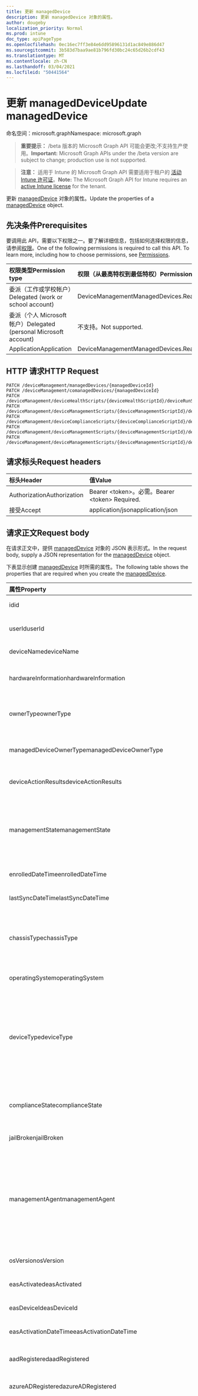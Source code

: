 ```yaml
---
title: 更新 managedDevice
description: 更新 managedDevice 对象的属性。
author: dougeby
localization_priority: Normal
ms.prod: intune
doc_type: apiPageType
ms.openlocfilehash: 0ec16ec7ff3e84e6dd95896131d1ac849e886d47
ms.sourcegitcommit: 3b583d7baa9ae81b796fd30bc24c65d26b2cdf43
ms.translationtype: MT
ms.contentlocale: zh-CN
ms.lasthandoff: 03/04/2021
ms.locfileid: "50441564"
---
```

# <a name="update-manageddevice"></a><span data-ttu-id="403e1-103">更新 managedDevice</span><span class="sxs-lookup"><span data-stu-id="403e1-103">Update managedDevice</span></span>

<span data-ttu-id="403e1-104">命名空间：microsoft.graph</span><span class="sxs-lookup"><span data-stu-id="403e1-104">Namespace: microsoft.graph</span></span>

> <span data-ttu-id="403e1-105">**重要提示：** /beta 版本的 Microsoft Graph API 可能会更改;不支持生产使用。</span><span class="sxs-lookup"><span data-stu-id="403e1-105">**Important:** Microsoft Graph APIs under the /beta version are subject to change; production use is not supported.</span></span>

> <span data-ttu-id="403e1-106">**注意：** 适用于 Intune 的 Microsoft Graph API 需要适用于租户的 [活动 Intune 许可证](https://go.microsoft.com/fwlink/?linkid=839381)。</span><span class="sxs-lookup"><span data-stu-id="403e1-106">**Note:** The Microsoft Graph API for Intune requires an [active Intune license](https://go.microsoft.com/fwlink/?linkid=839381) for the tenant.</span></span>

<span data-ttu-id="403e1-107">更新 [managedDevice](../resources/intune-shared-manageddevice.md) 对象的属性。</span><span class="sxs-lookup"><span data-stu-id="403e1-107">Update the properties of a [managedDevice](../resources/intune-shared-manageddevice.md) object.</span></span>

## <a name="prerequisites"></a><span data-ttu-id="403e1-108">先决条件</span><span class="sxs-lookup"><span data-stu-id="403e1-108">Prerequisites</span></span>
<span data-ttu-id="403e1-p101">要调用此 API，需要以下权限之一。要了解详细信息，包括如何选择权限的信息，请参阅[权限](/graph/permissions-reference)。</span><span class="sxs-lookup"><span data-stu-id="403e1-p101">One of the following permissions is required to call this API. To learn more, including how to choose permissions, see [Permissions](/graph/permissions-reference).</span></span>

|<span data-ttu-id="403e1-111">权限类型</span><span class="sxs-lookup"><span data-stu-id="403e1-111">Permission type</span></span>|<span data-ttu-id="403e1-112">权限（从最高特权到最低特权）</span><span class="sxs-lookup"><span data-stu-id="403e1-112">Permissions (from most to least privileged)</span></span>|
|:---|:---|
|<span data-ttu-id="403e1-113">委派（工作或学校帐户）</span><span class="sxs-lookup"><span data-stu-id="403e1-113">Delegated (work or school account)</span></span>|<span data-ttu-id="403e1-114">DeviceManagementManagedDevices.ReadWrite.All</span><span class="sxs-lookup"><span data-stu-id="403e1-114">DeviceManagementManagedDevices.ReadWrite.All</span></span>|
|<span data-ttu-id="403e1-115">委派（个人 Microsoft 帐户）</span><span class="sxs-lookup"><span data-stu-id="403e1-115">Delegated (personal Microsoft account)</span></span>|<span data-ttu-id="403e1-116">不支持。</span><span class="sxs-lookup"><span data-stu-id="403e1-116">Not supported.</span></span>|
|<span data-ttu-id="403e1-117">Application</span><span class="sxs-lookup"><span data-stu-id="403e1-117">Application</span></span>|<span data-ttu-id="403e1-118">DeviceManagementManagedDevices.ReadWrite.All</span><span class="sxs-lookup"><span data-stu-id="403e1-118">DeviceManagementManagedDevices.ReadWrite.All</span></span>|

## <a name="http-request"></a><span data-ttu-id="403e1-119">HTTP 请求</span><span class="sxs-lookup"><span data-stu-id="403e1-119">HTTP Request</span></span>
<!-- {
  "blockType": "ignored"
}
-->
``` http
PATCH /deviceManagement/managedDevices/{managedDeviceId}
PATCH /deviceManagement/comanagedDevices/{managedDeviceId}
PATCH /deviceManagement/deviceHealthScripts/{deviceHealthScriptId}/deviceRunStates/{deviceHealthScriptDeviceStateId}/managedDevice
PATCH /deviceManagement/deviceManagementScripts/{deviceManagementScriptId}/deviceRunStates/{deviceManagementScriptDeviceStateId}/managedDevice
PATCH /deviceManagement/deviceComplianceScripts/{deviceComplianceScriptId}/deviceRunStates/{deviceComplianceScriptDeviceStateId}/managedDevice
PATCH /deviceManagement/deviceManagementScripts/{deviceManagementScriptId}/deviceRunStates/{deviceManagementScriptDeviceStateId}/managedDevice/users/{userId}/managedDevices/{managedDeviceId}
PATCH /deviceManagement/deviceManagementScripts/{deviceManagementScriptId}/deviceRunStates/{deviceManagementScriptDeviceStateId}/managedDevice/detectedApps/{detectedAppId}/managedDevices/{managedDeviceId}
```

## <a name="request-headers"></a><span data-ttu-id="403e1-120">请求标头</span><span class="sxs-lookup"><span data-stu-id="403e1-120">Request headers</span></span>
|<span data-ttu-id="403e1-121">标头</span><span class="sxs-lookup"><span data-stu-id="403e1-121">Header</span></span>|<span data-ttu-id="403e1-122">值</span><span class="sxs-lookup"><span data-stu-id="403e1-122">Value</span></span>|
|:---|:---|
|<span data-ttu-id="403e1-123">Authorization</span><span class="sxs-lookup"><span data-stu-id="403e1-123">Authorization</span></span>|<span data-ttu-id="403e1-124">Bearer &lt;token&gt;。必需。</span><span class="sxs-lookup"><span data-stu-id="403e1-124">Bearer &lt;token&gt; Required.</span></span>|
|<span data-ttu-id="403e1-125">接受</span><span class="sxs-lookup"><span data-stu-id="403e1-125">Accept</span></span>|<span data-ttu-id="403e1-126">application/json</span><span class="sxs-lookup"><span data-stu-id="403e1-126">application/json</span></span>|

## <a name="request-body"></a><span data-ttu-id="403e1-127">请求正文</span><span class="sxs-lookup"><span data-stu-id="403e1-127">Request body</span></span>
<span data-ttu-id="403e1-128">在请求正文中，提供 [managedDevice](../resources/intune-shared-manageddevice.md) 对象的 JSON 表示形式。</span><span class="sxs-lookup"><span data-stu-id="403e1-128">In the request body, supply a JSON representation for the [managedDevice](../resources/intune-shared-manageddevice.md) object.</span></span>

<span data-ttu-id="403e1-129">下表显示创建 [managedDevice](../resources/intune-shared-manageddevice.md) 时所需的属性。</span><span class="sxs-lookup"><span data-stu-id="403e1-129">The following table shows the properties that are required when you create the [managedDevice](../resources/intune-shared-manageddevice.md).</span></span>

|<span data-ttu-id="403e1-130">属性</span><span class="sxs-lookup"><span data-stu-id="403e1-130">Property</span></span>|<span data-ttu-id="403e1-131">类型</span><span class="sxs-lookup"><span data-stu-id="403e1-131">Type</span></span>|<span data-ttu-id="403e1-132">说明</span><span class="sxs-lookup"><span data-stu-id="403e1-132">Description</span></span>|
|:---|:---|:---|
|<span data-ttu-id="403e1-133">id</span><span class="sxs-lookup"><span data-stu-id="403e1-133">id</span></span>|<span data-ttu-id="403e1-134">String</span><span class="sxs-lookup"><span data-stu-id="403e1-134">String</span></span>|<span data-ttu-id="403e1-135">设备的唯一标识符。</span><span class="sxs-lookup"><span data-stu-id="403e1-135">Unique Identifier for the device.</span></span> <span data-ttu-id="403e1-136">此属性是只读的。</span><span class="sxs-lookup"><span data-stu-id="403e1-136">This property is read-only.</span></span>|
|<span data-ttu-id="403e1-137">userId</span><span class="sxs-lookup"><span data-stu-id="403e1-137">userId</span></span>|<span data-ttu-id="403e1-138">String</span><span class="sxs-lookup"><span data-stu-id="403e1-138">String</span></span>|<span data-ttu-id="403e1-139">与设备关联的用户的唯一标识符。</span><span class="sxs-lookup"><span data-stu-id="403e1-139">Unique Identifier for the user associated with the device.</span></span> <span data-ttu-id="403e1-140">此属性是只读的。</span><span class="sxs-lookup"><span data-stu-id="403e1-140">This property is read-only.</span></span>|
|<span data-ttu-id="403e1-141">deviceName</span><span class="sxs-lookup"><span data-stu-id="403e1-141">deviceName</span></span>|<span data-ttu-id="403e1-142">String</span><span class="sxs-lookup"><span data-stu-id="403e1-142">String</span></span>|<span data-ttu-id="403e1-143">设备的名称。</span><span class="sxs-lookup"><span data-stu-id="403e1-143">Name of the device.</span></span> <span data-ttu-id="403e1-144">此属性是只读的。</span><span class="sxs-lookup"><span data-stu-id="403e1-144">This property is read-only.</span></span>|
|<span data-ttu-id="403e1-145">hardwareInformation</span><span class="sxs-lookup"><span data-stu-id="403e1-145">hardwareInformation</span></span>|[<span data-ttu-id="403e1-146">hardwareInformation</span><span class="sxs-lookup"><span data-stu-id="403e1-146">hardwareInformation</span></span>](../resources/intune-devices-hardwareinformation.md)|<span data-ttu-id="403e1-147">设备的硬向详细信息。</span><span class="sxs-lookup"><span data-stu-id="403e1-147">The hardward details for the device.</span></span>  <span data-ttu-id="403e1-148">包括存储空间、制造商、序列号等信息。此属性为只读。</span><span class="sxs-lookup"><span data-stu-id="403e1-148">Includes information such as storage space, manufacturer, serial number, etc. This property is read-only.</span></span>|
|<span data-ttu-id="403e1-149">ownerType</span><span class="sxs-lookup"><span data-stu-id="403e1-149">ownerType</span></span>|[<span data-ttu-id="403e1-150">ownerType</span><span class="sxs-lookup"><span data-stu-id="403e1-150">ownerType</span></span>](../resources/intune-shared-ownertype.md)|<span data-ttu-id="403e1-151">设备的所有权。</span><span class="sxs-lookup"><span data-stu-id="403e1-151">Ownership of the device.</span></span> <span data-ttu-id="403e1-152">可以是"公司"或"个人"。</span><span class="sxs-lookup"><span data-stu-id="403e1-152">Can be 'company' or 'personal'.</span></span> <span data-ttu-id="403e1-153">可取值为：`unknown`、`company`、`personal`。</span><span class="sxs-lookup"><span data-stu-id="403e1-153">Possible values are: `unknown`, `company`, `personal`.</span></span>|
|<span data-ttu-id="403e1-154">managedDeviceOwnerType</span><span class="sxs-lookup"><span data-stu-id="403e1-154">managedDeviceOwnerType</span></span>|[<span data-ttu-id="403e1-155">managedDeviceOwnerType</span><span class="sxs-lookup"><span data-stu-id="403e1-155">managedDeviceOwnerType</span></span>](../resources/intune-shared-manageddeviceownertype.md)|<span data-ttu-id="403e1-156">设备的所有权。</span><span class="sxs-lookup"><span data-stu-id="403e1-156">Ownership of the device.</span></span> <span data-ttu-id="403e1-157">可以是"公司"或"个人"。</span><span class="sxs-lookup"><span data-stu-id="403e1-157">Can be 'company' or 'personal'.</span></span> <span data-ttu-id="403e1-158">可取值为：`unknown`、`company`、`personal`。</span><span class="sxs-lookup"><span data-stu-id="403e1-158">Possible values are: `unknown`, `company`, `personal`.</span></span>|
|<span data-ttu-id="403e1-159">deviceActionResults</span><span class="sxs-lookup"><span data-stu-id="403e1-159">deviceActionResults</span></span>|<span data-ttu-id="403e1-160">[deviceActionResult](../resources/intune-devices-deviceactionresult.md) 集合</span><span class="sxs-lookup"><span data-stu-id="403e1-160">[deviceActionResult](../resources/intune-devices-deviceactionresult.md) collection</span></span>|<span data-ttu-id="403e1-161">ComplexType deviceActionResult 对象的列表。</span><span class="sxs-lookup"><span data-stu-id="403e1-161">List of ComplexType deviceActionResult objects.</span></span> <span data-ttu-id="403e1-162">此属性是只读的。</span><span class="sxs-lookup"><span data-stu-id="403e1-162">This property is read-only.</span></span>|
|<span data-ttu-id="403e1-163">managementState</span><span class="sxs-lookup"><span data-stu-id="403e1-163">managementState</span></span>|[<span data-ttu-id="403e1-164">managementState</span><span class="sxs-lookup"><span data-stu-id="403e1-164">managementState</span></span>](../resources/intune-devices-managementstate.md)|<span data-ttu-id="403e1-165">设备的管理状态。</span><span class="sxs-lookup"><span data-stu-id="403e1-165">Management state of the device.</span></span> <span data-ttu-id="403e1-166">此属性是只读的。</span><span class="sxs-lookup"><span data-stu-id="403e1-166">This property is read-only.</span></span> <span data-ttu-id="403e1-167">可取值为：`managed`、`retirePending`、`retireFailed`、`wipePending`、`wipeFailed`、`unhealthy`、`deletePending`、`retireIssued`、`wipeIssued`、`wipeCanceled`、`retireCanceled`、`discovered`。</span><span class="sxs-lookup"><span data-stu-id="403e1-167">Possible values are: `managed`, `retirePending`, `retireFailed`, `wipePending`, `wipeFailed`, `unhealthy`, `deletePending`, `retireIssued`, `wipeIssued`, `wipeCanceled`, `retireCanceled`, `discovered`.</span></span>|
|<span data-ttu-id="403e1-168">enrolledDateTime</span><span class="sxs-lookup"><span data-stu-id="403e1-168">enrolledDateTime</span></span>|<span data-ttu-id="403e1-169">DateTimeOffset</span><span class="sxs-lookup"><span data-stu-id="403e1-169">DateTimeOffset</span></span>|<span data-ttu-id="403e1-170">设备的注册时间。</span><span class="sxs-lookup"><span data-stu-id="403e1-170">Enrollment time of the device.</span></span> <span data-ttu-id="403e1-171">此属性是只读的。</span><span class="sxs-lookup"><span data-stu-id="403e1-171">This property is read-only.</span></span>|
|<span data-ttu-id="403e1-172">lastSyncDateTime</span><span class="sxs-lookup"><span data-stu-id="403e1-172">lastSyncDateTime</span></span>|<span data-ttu-id="403e1-173">DateTimeOffset</span><span class="sxs-lookup"><span data-stu-id="403e1-173">DateTimeOffset</span></span>|<span data-ttu-id="403e1-174">设备上次成功完成与 Intune 同步的日期和时间。</span><span class="sxs-lookup"><span data-stu-id="403e1-174">The date and time that the device last completed a successful sync with Intune.</span></span> <span data-ttu-id="403e1-175">此属性是只读的。</span><span class="sxs-lookup"><span data-stu-id="403e1-175">This property is read-only.</span></span>|
|<span data-ttu-id="403e1-176">chassisType</span><span class="sxs-lookup"><span data-stu-id="403e1-176">chassisType</span></span>|[<span data-ttu-id="403e1-177">chassisType</span><span class="sxs-lookup"><span data-stu-id="403e1-177">chassisType</span></span>](../resources/intune-devices-chassistype.md)|<span data-ttu-id="403e1-178">设备的机架类型。</span><span class="sxs-lookup"><span data-stu-id="403e1-178">Chassis type of the device.</span></span> <span data-ttu-id="403e1-179">此属性是只读的。</span><span class="sxs-lookup"><span data-stu-id="403e1-179">This property is read-only.</span></span> <span data-ttu-id="403e1-180">可取值为：`unknown`、`desktop`、`laptop`、`worksWorkstation`、`enterpriseServer`、`phone`、`tablet`、`mobileOther`、`mobileUnknown`。</span><span class="sxs-lookup"><span data-stu-id="403e1-180">Possible values are: `unknown`, `desktop`, `laptop`, `worksWorkstation`, `enterpriseServer`, `phone`, `tablet`, `mobileOther`, `mobileUnknown`.</span></span>|
|<span data-ttu-id="403e1-181">operatingSystem</span><span class="sxs-lookup"><span data-stu-id="403e1-181">operatingSystem</span></span>|<span data-ttu-id="403e1-182">String</span><span class="sxs-lookup"><span data-stu-id="403e1-182">String</span></span>|<span data-ttu-id="403e1-183">设备的操作系统。</span><span class="sxs-lookup"><span data-stu-id="403e1-183">Operating system of the device.</span></span> <span data-ttu-id="403e1-184">Windows、iOS 等此属性为只读。</span><span class="sxs-lookup"><span data-stu-id="403e1-184">Windows, iOS, etc. This property is read-only.</span></span>|
|<span data-ttu-id="403e1-185">deviceType</span><span class="sxs-lookup"><span data-stu-id="403e1-185">deviceType</span></span>|[<span data-ttu-id="403e1-186">deviceType</span><span class="sxs-lookup"><span data-stu-id="403e1-186">deviceType</span></span>](../resources/intune-shared-devicetype.md)|<span data-ttu-id="403e1-187">设备平台。</span><span class="sxs-lookup"><span data-stu-id="403e1-187">Platform of the device.</span></span> <span data-ttu-id="403e1-188">此属性是只读的。</span><span class="sxs-lookup"><span data-stu-id="403e1-188">This property is read-only.</span></span> <span data-ttu-id="403e1-189">可能的值是： `desktop` ， ， ， ， ， ， ， `windowsRT` ， `winMO6` `nokia` `windowsPhone` `mac` `winCE` `winEmbedded` `iPhone` `iPad` `iPod` ， `android` `iSocConsumer` `unix` `macMDM` `holoLens` `surfaceHub` `androidForWork` `androidEnterprise` `windows10x` `androidnGMS` `linux` `blackberry` `palm` `unknown` `cloudPC` 。</span><span class="sxs-lookup"><span data-stu-id="403e1-189">Possible values are: `desktop`, `windowsRT`, `winMO6`, `nokia`, `windowsPhone`, `mac`, `winCE`, `winEmbedded`, `iPhone`, `iPad`, `iPod`, `android`, `iSocConsumer`, `unix`, `macMDM`, `holoLens`, `surfaceHub`, `androidForWork`, `androidEnterprise`, `windows10x`, `androidnGMS`, `linux`, `blackberry`, `palm`, `unknown`, `cloudPC`.</span></span>|
|<span data-ttu-id="403e1-190">complianceState</span><span class="sxs-lookup"><span data-stu-id="403e1-190">complianceState</span></span>|[<span data-ttu-id="403e1-191">complianceState</span><span class="sxs-lookup"><span data-stu-id="403e1-191">complianceState</span></span>](../resources/intune-devices-compliancestate.md)|<span data-ttu-id="403e1-192">设备的符合性状态。</span><span class="sxs-lookup"><span data-stu-id="403e1-192">Compliance state of the device.</span></span> <span data-ttu-id="403e1-193">此属性是只读的。</span><span class="sxs-lookup"><span data-stu-id="403e1-193">This property is read-only.</span></span> <span data-ttu-id="403e1-194">可取值为：`unknown`、`compliant`、`noncompliant`、`conflict`、`error`、`inGracePeriod`、`configManager`。</span><span class="sxs-lookup"><span data-stu-id="403e1-194">Possible values are: `unknown`, `compliant`, `noncompliant`, `conflict`, `error`, `inGracePeriod`, `configManager`.</span></span>|
|<span data-ttu-id="403e1-195">jailBroken</span><span class="sxs-lookup"><span data-stu-id="403e1-195">jailBroken</span></span>|<span data-ttu-id="403e1-196">String</span><span class="sxs-lookup"><span data-stu-id="403e1-196">String</span></span>|<span data-ttu-id="403e1-197">设备是否已越狱或取得 root 权限。</span><span class="sxs-lookup"><span data-stu-id="403e1-197">whether the device is jail broken or rooted.</span></span> <span data-ttu-id="403e1-198">此属性是只读的。</span><span class="sxs-lookup"><span data-stu-id="403e1-198">This property is read-only.</span></span>|
|<span data-ttu-id="403e1-199">managementAgent</span><span class="sxs-lookup"><span data-stu-id="403e1-199">managementAgent</span></span>|[<span data-ttu-id="403e1-200">managementAgentType</span><span class="sxs-lookup"><span data-stu-id="403e1-200">managementAgentType</span></span>](../resources/intune-shared-managementagenttype.md)|<span data-ttu-id="403e1-201">设备的管理通道。</span><span class="sxs-lookup"><span data-stu-id="403e1-201">Management channel of the device.</span></span> <span data-ttu-id="403e1-202">Intune、EAS 等此属性为只读。</span><span class="sxs-lookup"><span data-stu-id="403e1-202">Intune, EAS, etc. This property is read-only.</span></span> <span data-ttu-id="403e1-203">可取值为：`eas`、`mdm`、`easMdm`、`intuneClient`、`easIntuneClient`、`configurationManagerClient`、`configurationManagerClientMdm`、`configurationManagerClientMdmEas`、`unknown`、`jamf`、`googleCloudDevicePolicyController`、`microsoft365ManagedMdm`。</span><span class="sxs-lookup"><span data-stu-id="403e1-203">Possible values are: `eas`, `mdm`, `easMdm`, `intuneClient`, `easIntuneClient`, `configurationManagerClient`, `configurationManagerClientMdm`, `configurationManagerClientMdmEas`, `unknown`, `jamf`, `googleCloudDevicePolicyController`, `microsoft365ManagedMdm`.</span></span>|
|<span data-ttu-id="403e1-204">osVersion</span><span class="sxs-lookup"><span data-stu-id="403e1-204">osVersion</span></span>|<span data-ttu-id="403e1-205">String</span><span class="sxs-lookup"><span data-stu-id="403e1-205">String</span></span>|<span data-ttu-id="403e1-206">设备的操作系统版本。</span><span class="sxs-lookup"><span data-stu-id="403e1-206">Operating system version of the device.</span></span> <span data-ttu-id="403e1-207">此属性是只读的。</span><span class="sxs-lookup"><span data-stu-id="403e1-207">This property is read-only.</span></span>|
|<span data-ttu-id="403e1-208">easActivated</span><span class="sxs-lookup"><span data-stu-id="403e1-208">easActivated</span></span>|<span data-ttu-id="403e1-209">Boolean</span><span class="sxs-lookup"><span data-stu-id="403e1-209">Boolean</span></span>|<span data-ttu-id="403e1-210">设备是否已激活 Exchange ActiveSync。</span><span class="sxs-lookup"><span data-stu-id="403e1-210">Whether the device is Exchange ActiveSync activated.</span></span> <span data-ttu-id="403e1-211">此属性是只读的。</span><span class="sxs-lookup"><span data-stu-id="403e1-211">This property is read-only.</span></span>|
|<span data-ttu-id="403e1-212">easDeviceId</span><span class="sxs-lookup"><span data-stu-id="403e1-212">easDeviceId</span></span>|<span data-ttu-id="403e1-213">String</span><span class="sxs-lookup"><span data-stu-id="403e1-213">String</span></span>|<span data-ttu-id="403e1-214">设备的 Exchange ActiveSync ID。</span><span class="sxs-lookup"><span data-stu-id="403e1-214">Exchange ActiveSync Id of the device.</span></span> <span data-ttu-id="403e1-215">此属性是只读的。</span><span class="sxs-lookup"><span data-stu-id="403e1-215">This property is read-only.</span></span>|
|<span data-ttu-id="403e1-216">easActivationDateTime</span><span class="sxs-lookup"><span data-stu-id="403e1-216">easActivationDateTime</span></span>|<span data-ttu-id="403e1-217">DateTimeOffset</span><span class="sxs-lookup"><span data-stu-id="403e1-217">DateTimeOffset</span></span>|<span data-ttu-id="403e1-218">设备的 Exchange ActivationSync 激活时间。</span><span class="sxs-lookup"><span data-stu-id="403e1-218">Exchange ActivationSync activation time of the device.</span></span> <span data-ttu-id="403e1-219">此属性是只读的。</span><span class="sxs-lookup"><span data-stu-id="403e1-219">This property is read-only.</span></span>|
|<span data-ttu-id="403e1-220">aadRegistered</span><span class="sxs-lookup"><span data-stu-id="403e1-220">aadRegistered</span></span>|<span data-ttu-id="403e1-221">Boolean</span><span class="sxs-lookup"><span data-stu-id="403e1-221">Boolean</span></span>|<span data-ttu-id="403e1-222">设备是否已注册 Azure Active Directory。</span><span class="sxs-lookup"><span data-stu-id="403e1-222">Whether the device is Azure Active Directory registered.</span></span> <span data-ttu-id="403e1-223">此属性是只读的。</span><span class="sxs-lookup"><span data-stu-id="403e1-223">This property is read-only.</span></span>|
|<span data-ttu-id="403e1-224">azureADRegistered</span><span class="sxs-lookup"><span data-stu-id="403e1-224">azureADRegistered</span></span>|<span data-ttu-id="403e1-225">Boolean</span><span class="sxs-lookup"><span data-stu-id="403e1-225">Boolean</span></span>|<span data-ttu-id="403e1-226">设备是否已注册 Azure Active Directory。</span><span class="sxs-lookup"><span data-stu-id="403e1-226">Whether the device is Azure Active Directory registered.</span></span> <span data-ttu-id="403e1-227">此属性是只读的。</span><span class="sxs-lookup"><span data-stu-id="403e1-227">This property is read-only.</span></span>|
|<span data-ttu-id="403e1-228">deviceEnrollmentType</span><span class="sxs-lookup"><span data-stu-id="403e1-228">deviceEnrollmentType</span></span>|[<span data-ttu-id="403e1-229">deviceEnrollmentType</span><span class="sxs-lookup"><span data-stu-id="403e1-229">deviceEnrollmentType</span></span>](../resources/intune-shared-deviceenrollmenttype.md)|<span data-ttu-id="403e1-230">设备的注册类型。</span><span class="sxs-lookup"><span data-stu-id="403e1-230">Enrollment type of the device.</span></span> <span data-ttu-id="403e1-231">此属性是只读的。</span><span class="sxs-lookup"><span data-stu-id="403e1-231">This property is read-only.</span></span> <span data-ttu-id="403e1-232">可能的值是： `unknown` ， ， ， ， ， ， ， `userEnrollment` ， `deviceEnrollmentManager` `appleBulkWithUser` `appleBulkWithoutUser` `windowsAzureADJoin` `windowsBulkUserless` `windowsAutoEnrollment` `windowsBulkAzureDomainJoin` `windowsCoManagement` `windowsAzureADJoinUsingDeviceAuth` `appleUserEnrollment` `appleUserEnrollmentWithServiceAccount` `azureAdJoinUsingAzureVmExtension` `androidEnterpriseDedicatedDevice` `androidEnterpriseFullyManaged` `androidEnterpriseCorporateWorkProfile` 。</span><span class="sxs-lookup"><span data-stu-id="403e1-232">Possible values are: `unknown`, `userEnrollment`, `deviceEnrollmentManager`, `appleBulkWithUser`, `appleBulkWithoutUser`, `windowsAzureADJoin`, `windowsBulkUserless`, `windowsAutoEnrollment`, `windowsBulkAzureDomainJoin`, `windowsCoManagement`, `windowsAzureADJoinUsingDeviceAuth`, `appleUserEnrollment`, `appleUserEnrollmentWithServiceAccount`, `azureAdJoinUsingAzureVmExtension`, `androidEnterpriseDedicatedDevice`, `androidEnterpriseFullyManaged`, `androidEnterpriseCorporateWorkProfile`.</span></span>|
|<span data-ttu-id="403e1-233">lostModeState</span><span class="sxs-lookup"><span data-stu-id="403e1-233">lostModeState</span></span>|[<span data-ttu-id="403e1-234">lostModeState</span><span class="sxs-lookup"><span data-stu-id="403e1-234">lostModeState</span></span>](../resources/intune-devices-lostmodestate.md)|<span data-ttu-id="403e1-235">指示是启用还是禁用"丢失"模式。</span><span class="sxs-lookup"><span data-stu-id="403e1-235">Indicates if Lost mode is enabled or disabled.</span></span> <span data-ttu-id="403e1-236">此属性是只读的。</span><span class="sxs-lookup"><span data-stu-id="403e1-236">This property is read-only.</span></span> <span data-ttu-id="403e1-237">可取值为：`disabled`、`enabled`。</span><span class="sxs-lookup"><span data-stu-id="403e1-237">Possible values are: `disabled`, `enabled`.</span></span>|
|<span data-ttu-id="403e1-238">activationLockBypassCode</span><span class="sxs-lookup"><span data-stu-id="403e1-238">activationLockBypassCode</span></span>|<span data-ttu-id="403e1-239">String</span><span class="sxs-lookup"><span data-stu-id="403e1-239">String</span></span>|<span data-ttu-id="403e1-240">允许绕过设备上的激活锁的代码。</span><span class="sxs-lookup"><span data-stu-id="403e1-240">Code that allows the Activation Lock on a device to be bypassed.</span></span> <span data-ttu-id="403e1-241">此属性是只读的。</span><span class="sxs-lookup"><span data-stu-id="403e1-241">This property is read-only.</span></span>|
|<span data-ttu-id="403e1-242">emailAddress</span><span class="sxs-lookup"><span data-stu-id="403e1-242">emailAddress</span></span>|<span data-ttu-id="403e1-243">String</span><span class="sxs-lookup"><span data-stu-id="403e1-243">String</span></span>|<span data-ttu-id="403e1-244">电子邮件 () 设备关联的用户的邮箱。</span><span class="sxs-lookup"><span data-stu-id="403e1-244">Email(s) for the user associated with the device.</span></span> <span data-ttu-id="403e1-245">此属性是只读的。</span><span class="sxs-lookup"><span data-stu-id="403e1-245">This property is read-only.</span></span>|
|<span data-ttu-id="403e1-246">azureActiveDirectoryDeviceId</span><span class="sxs-lookup"><span data-stu-id="403e1-246">azureActiveDirectoryDeviceId</span></span>|<span data-ttu-id="403e1-247">String</span><span class="sxs-lookup"><span data-stu-id="403e1-247">String</span></span>|<span data-ttu-id="403e1-248">Azure Active Directory 设备的唯一标识符。</span><span class="sxs-lookup"><span data-stu-id="403e1-248">The unique identifier for the Azure Active Directory device.</span></span> <span data-ttu-id="403e1-249">只读。</span><span class="sxs-lookup"><span data-stu-id="403e1-249">Read only.</span></span> <span data-ttu-id="403e1-250">此属性是只读的。</span><span class="sxs-lookup"><span data-stu-id="403e1-250">This property is read-only.</span></span>|
|<span data-ttu-id="403e1-251">azureADDeviceId</span><span class="sxs-lookup"><span data-stu-id="403e1-251">azureADDeviceId</span></span>|<span data-ttu-id="403e1-252">String</span><span class="sxs-lookup"><span data-stu-id="403e1-252">String</span></span>|<span data-ttu-id="403e1-253">Azure Active Directory 设备的唯一标识符。</span><span class="sxs-lookup"><span data-stu-id="403e1-253">The unique identifier for the Azure Active Directory device.</span></span> <span data-ttu-id="403e1-254">只读。</span><span class="sxs-lookup"><span data-stu-id="403e1-254">Read only.</span></span> <span data-ttu-id="403e1-255">此属性是只读的。</span><span class="sxs-lookup"><span data-stu-id="403e1-255">This property is read-only.</span></span>|
|<span data-ttu-id="403e1-256">deviceRegistrationState</span><span class="sxs-lookup"><span data-stu-id="403e1-256">deviceRegistrationState</span></span>|[<span data-ttu-id="403e1-257">deviceRegistrationState</span><span class="sxs-lookup"><span data-stu-id="403e1-257">deviceRegistrationState</span></span>](../resources/intune-devices-deviceregistrationstate.md)|<span data-ttu-id="403e1-258">设备注册状态。</span><span class="sxs-lookup"><span data-stu-id="403e1-258">Device registration state.</span></span> <span data-ttu-id="403e1-259">此属性是只读的。</span><span class="sxs-lookup"><span data-stu-id="403e1-259">This property is read-only.</span></span> <span data-ttu-id="403e1-260">可取值为：`notRegistered`、`registered`、`revoked`、`keyConflict`、`approvalPending`、`certificateReset`、`notRegisteredPendingEnrollment`、`unknown`。</span><span class="sxs-lookup"><span data-stu-id="403e1-260">Possible values are: `notRegistered`, `registered`, `revoked`, `keyConflict`, `approvalPending`, `certificateReset`, `notRegisteredPendingEnrollment`, `unknown`.</span></span>|
|<span data-ttu-id="403e1-261">deviceCategoryDisplayName</span><span class="sxs-lookup"><span data-stu-id="403e1-261">deviceCategoryDisplayName</span></span>|<span data-ttu-id="403e1-262">String</span><span class="sxs-lookup"><span data-stu-id="403e1-262">String</span></span>|<span data-ttu-id="403e1-263">设备类别显示名称。</span><span class="sxs-lookup"><span data-stu-id="403e1-263">Device category display name.</span></span> <span data-ttu-id="403e1-264">此属性是只读的。</span><span class="sxs-lookup"><span data-stu-id="403e1-264">This property is read-only.</span></span>|
|<span data-ttu-id="403e1-265">isSupervised</span><span class="sxs-lookup"><span data-stu-id="403e1-265">isSupervised</span></span>|<span data-ttu-id="403e1-266">Boolean</span><span class="sxs-lookup"><span data-stu-id="403e1-266">Boolean</span></span>|<span data-ttu-id="403e1-267">设备监督状态。</span><span class="sxs-lookup"><span data-stu-id="403e1-267">Device supervised status.</span></span> <span data-ttu-id="403e1-268">此属性是只读的。</span><span class="sxs-lookup"><span data-stu-id="403e1-268">This property is read-only.</span></span>|
|<span data-ttu-id="403e1-269">exchangeLastSuccessfulSyncDateTime</span><span class="sxs-lookup"><span data-stu-id="403e1-269">exchangeLastSuccessfulSyncDateTime</span></span>|<span data-ttu-id="403e1-270">DateTimeOffset</span><span class="sxs-lookup"><span data-stu-id="403e1-270">DateTimeOffset</span></span>|<span data-ttu-id="403e1-271">设备上次与 Exchange 联系的时间。</span><span class="sxs-lookup"><span data-stu-id="403e1-271">Last time the device contacted Exchange.</span></span> <span data-ttu-id="403e1-272">此属性是只读的。</span><span class="sxs-lookup"><span data-stu-id="403e1-272">This property is read-only.</span></span>|
|<span data-ttu-id="403e1-273">exchangeAccessState</span><span class="sxs-lookup"><span data-stu-id="403e1-273">exchangeAccessState</span></span>|[<span data-ttu-id="403e1-274">deviceManagementExchangeAccessState</span><span class="sxs-lookup"><span data-stu-id="403e1-274">deviceManagementExchangeAccessState</span></span>](../resources/intune-devices-devicemanagementexchangeaccessstate.md)|<span data-ttu-id="403e1-275">Exchange 中设备的访问状态。</span><span class="sxs-lookup"><span data-stu-id="403e1-275">The Access State of the device in Exchange.</span></span> <span data-ttu-id="403e1-276">此属性是只读的。</span><span class="sxs-lookup"><span data-stu-id="403e1-276">This property is read-only.</span></span> <span data-ttu-id="403e1-277">可取值为：`none`、`unknown`、`allowed`、`blocked`、`quarantined`。</span><span class="sxs-lookup"><span data-stu-id="403e1-277">Possible values are: `none`, `unknown`, `allowed`, `blocked`, `quarantined`.</span></span>|
|<span data-ttu-id="403e1-278">exchangeAccessStateReason</span><span class="sxs-lookup"><span data-stu-id="403e1-278">exchangeAccessStateReason</span></span>|[<span data-ttu-id="403e1-279">deviceManagementExchangeAccessStateReason</span><span class="sxs-lookup"><span data-stu-id="403e1-279">deviceManagementExchangeAccessStateReason</span></span>](../resources/intune-devices-devicemanagementexchangeaccessstatereason.md)|<span data-ttu-id="403e1-280">Exchange 中设备访问状态的出现原因。</span><span class="sxs-lookup"><span data-stu-id="403e1-280">The reason for the device's access state in Exchange.</span></span> <span data-ttu-id="403e1-281">此属性是只读的。</span><span class="sxs-lookup"><span data-stu-id="403e1-281">This property is read-only.</span></span> <span data-ttu-id="403e1-282">可取值为：`none`、`unknown`、`exchangeGlobalRule`、`exchangeIndividualRule`、`exchangeDeviceRule`、`exchangeUpgrade`、`exchangeMailboxPolicy`、`other`、`compliant`、`notCompliant`、`notEnrolled`、`unknownLocation`、`mfaRequired`、`azureADBlockDueToAccessPolicy`、`compromisedPassword`、`deviceNotKnownWithManagedApp`。</span><span class="sxs-lookup"><span data-stu-id="403e1-282">Possible values are: `none`, `unknown`, `exchangeGlobalRule`, `exchangeIndividualRule`, `exchangeDeviceRule`, `exchangeUpgrade`, `exchangeMailboxPolicy`, `other`, `compliant`, `notCompliant`, `notEnrolled`, `unknownLocation`, `mfaRequired`, `azureADBlockDueToAccessPolicy`, `compromisedPassword`, `deviceNotKnownWithManagedApp`.</span></span>|
|<span data-ttu-id="403e1-283">remoteAssistanceSessionUrl</span><span class="sxs-lookup"><span data-stu-id="403e1-283">remoteAssistanceSessionUrl</span></span>|<span data-ttu-id="403e1-284">String</span><span class="sxs-lookup"><span data-stu-id="403e1-284">String</span></span>|<span data-ttu-id="403e1-285">允许与设备建立远程协助会话的 URL。</span><span class="sxs-lookup"><span data-stu-id="403e1-285">Url that allows a Remote Assistance session to be established with the device.</span></span> <span data-ttu-id="403e1-286">此属性是只读的。</span><span class="sxs-lookup"><span data-stu-id="403e1-286">This property is read-only.</span></span>|
|<span data-ttu-id="403e1-287">remoteAssistanceSessionErrorDetails</span><span class="sxs-lookup"><span data-stu-id="403e1-287">remoteAssistanceSessionErrorDetails</span></span>|<span data-ttu-id="403e1-288">String</span><span class="sxs-lookup"><span data-stu-id="403e1-288">String</span></span>|<span data-ttu-id="403e1-289">用于在创建远程协助会话对象时识别问题的错误字符串。</span><span class="sxs-lookup"><span data-stu-id="403e1-289">An error string that identifies issues when creating Remote Assistance session objects.</span></span> <span data-ttu-id="403e1-290">此属性是只读的。</span><span class="sxs-lookup"><span data-stu-id="403e1-290">This property is read-only.</span></span>|
|<span data-ttu-id="403e1-291">isEncrypted</span><span class="sxs-lookup"><span data-stu-id="403e1-291">isEncrypted</span></span>|<span data-ttu-id="403e1-292">Boolean</span><span class="sxs-lookup"><span data-stu-id="403e1-292">Boolean</span></span>|<span data-ttu-id="403e1-293">设备加密状态。</span><span class="sxs-lookup"><span data-stu-id="403e1-293">Device encryption status.</span></span> <span data-ttu-id="403e1-294">此属性是只读的。</span><span class="sxs-lookup"><span data-stu-id="403e1-294">This property is read-only.</span></span>|
|<span data-ttu-id="403e1-295">userPrincipalName</span><span class="sxs-lookup"><span data-stu-id="403e1-295">userPrincipalName</span></span>|<span data-ttu-id="403e1-296">String</span><span class="sxs-lookup"><span data-stu-id="403e1-296">String</span></span>|<span data-ttu-id="403e1-297">设备用户主体名称。</span><span class="sxs-lookup"><span data-stu-id="403e1-297">Device user principal name.</span></span> <span data-ttu-id="403e1-298">此属性是只读的。</span><span class="sxs-lookup"><span data-stu-id="403e1-298">This property is read-only.</span></span>|
|<span data-ttu-id="403e1-299">model</span><span class="sxs-lookup"><span data-stu-id="403e1-299">model</span></span>|<span data-ttu-id="403e1-300">String</span><span class="sxs-lookup"><span data-stu-id="403e1-300">String</span></span>|<span data-ttu-id="403e1-301">设备型号。</span><span class="sxs-lookup"><span data-stu-id="403e1-301">Model of the device.</span></span> <span data-ttu-id="403e1-302">此属性是只读的。</span><span class="sxs-lookup"><span data-stu-id="403e1-302">This property is read-only.</span></span>|
|<span data-ttu-id="403e1-303">manufacturer</span><span class="sxs-lookup"><span data-stu-id="403e1-303">manufacturer</span></span>|<span data-ttu-id="403e1-304">String</span><span class="sxs-lookup"><span data-stu-id="403e1-304">String</span></span>|<span data-ttu-id="403e1-305">设备的制造商。</span><span class="sxs-lookup"><span data-stu-id="403e1-305">Manufacturer of the device.</span></span> <span data-ttu-id="403e1-306">此属性是只读的。</span><span class="sxs-lookup"><span data-stu-id="403e1-306">This property is read-only.</span></span>|
|<span data-ttu-id="403e1-307">imei</span><span class="sxs-lookup"><span data-stu-id="403e1-307">imei</span></span>|<span data-ttu-id="403e1-308">String</span><span class="sxs-lookup"><span data-stu-id="403e1-308">String</span></span>|<span data-ttu-id="403e1-309">IMEI。</span><span class="sxs-lookup"><span data-stu-id="403e1-309">IMEI.</span></span> <span data-ttu-id="403e1-310">此属性是只读的。</span><span class="sxs-lookup"><span data-stu-id="403e1-310">This property is read-only.</span></span>|
|<span data-ttu-id="403e1-311">complianceGracePeriodExpirationDateTime</span><span class="sxs-lookup"><span data-stu-id="403e1-311">complianceGracePeriodExpirationDateTime</span></span>|<span data-ttu-id="403e1-312">DateTimeOffset</span><span class="sxs-lookup"><span data-stu-id="403e1-312">DateTimeOffset</span></span>|<span data-ttu-id="403e1-313">设备合规性宽限期到期的日期/时间。</span><span class="sxs-lookup"><span data-stu-id="403e1-313">The DateTime when device compliance grace period expires.</span></span> <span data-ttu-id="403e1-314">此属性是只读的。</span><span class="sxs-lookup"><span data-stu-id="403e1-314">This property is read-only.</span></span>|
|<span data-ttu-id="403e1-315">serialNumber</span><span class="sxs-lookup"><span data-stu-id="403e1-315">serialNumber</span></span>|<span data-ttu-id="403e1-316">String</span><span class="sxs-lookup"><span data-stu-id="403e1-316">String</span></span>|<span data-ttu-id="403e1-317">SerialNumber。</span><span class="sxs-lookup"><span data-stu-id="403e1-317">SerialNumber.</span></span> <span data-ttu-id="403e1-318">此属性是只读的。</span><span class="sxs-lookup"><span data-stu-id="403e1-318">This property is read-only.</span></span>|
|<span data-ttu-id="403e1-319">phoneNumber</span><span class="sxs-lookup"><span data-stu-id="403e1-319">phoneNumber</span></span>|<span data-ttu-id="403e1-320">String</span><span class="sxs-lookup"><span data-stu-id="403e1-320">String</span></span>|<span data-ttu-id="403e1-321">设备的电话号码。</span><span class="sxs-lookup"><span data-stu-id="403e1-321">Phone number of the device.</span></span> <span data-ttu-id="403e1-322">此属性是只读的。</span><span class="sxs-lookup"><span data-stu-id="403e1-322">This property is read-only.</span></span>|
|<span data-ttu-id="403e1-323">androidSecurityPatchLevel</span><span class="sxs-lookup"><span data-stu-id="403e1-323">androidSecurityPatchLevel</span></span>|<span data-ttu-id="403e1-324">String</span><span class="sxs-lookup"><span data-stu-id="403e1-324">String</span></span>|<span data-ttu-id="403e1-325">Android 安全修补程序级别。</span><span class="sxs-lookup"><span data-stu-id="403e1-325">Android security patch level.</span></span> <span data-ttu-id="403e1-326">此属性是只读的。</span><span class="sxs-lookup"><span data-stu-id="403e1-326">This property is read-only.</span></span>|
|<span data-ttu-id="403e1-327">userDisplayName</span><span class="sxs-lookup"><span data-stu-id="403e1-327">userDisplayName</span></span>|<span data-ttu-id="403e1-328">String</span><span class="sxs-lookup"><span data-stu-id="403e1-328">String</span></span>|<span data-ttu-id="403e1-329">用户显示名称。</span><span class="sxs-lookup"><span data-stu-id="403e1-329">User display name.</span></span> <span data-ttu-id="403e1-330">此属性是只读的。</span><span class="sxs-lookup"><span data-stu-id="403e1-330">This property is read-only.</span></span>|
|<span data-ttu-id="403e1-331">configurationManagerClientEnabledFeatures</span><span class="sxs-lookup"><span data-stu-id="403e1-331">configurationManagerClientEnabledFeatures</span></span>|[<span data-ttu-id="403e1-332">configurationManagerClientEnabledFeatures</span><span class="sxs-lookup"><span data-stu-id="403e1-332">configurationManagerClientEnabledFeatures</span></span>](../resources/intune-devices-configurationmanagerclientenabledfeatures.md)|<span data-ttu-id="403e1-333">ConfigrMgr 客户端启用的功能。</span><span class="sxs-lookup"><span data-stu-id="403e1-333">ConfigrMgr client enabled features.</span></span> <span data-ttu-id="403e1-334">此属性是只读的。</span><span class="sxs-lookup"><span data-stu-id="403e1-334">This property is read-only.</span></span>|
|<span data-ttu-id="403e1-335">wiFiMacAddress</span><span class="sxs-lookup"><span data-stu-id="403e1-335">wiFiMacAddress</span></span>|<span data-ttu-id="403e1-336">String</span><span class="sxs-lookup"><span data-stu-id="403e1-336">String</span></span>|<span data-ttu-id="403e1-337">Wi-Fi MAC。</span><span class="sxs-lookup"><span data-stu-id="403e1-337">Wi-Fi MAC.</span></span> <span data-ttu-id="403e1-338">此属性是只读的。</span><span class="sxs-lookup"><span data-stu-id="403e1-338">This property is read-only.</span></span>|
|<span data-ttu-id="403e1-339">deviceHealthAttestationState</span><span class="sxs-lookup"><span data-stu-id="403e1-339">deviceHealthAttestationState</span></span>|[<span data-ttu-id="403e1-340">deviceHealthAttestationState</span><span class="sxs-lookup"><span data-stu-id="403e1-340">deviceHealthAttestationState</span></span>](../resources/intune-devices-devicehealthattestationstate.md)|<span data-ttu-id="403e1-341">设备运行状况证明状态。</span><span class="sxs-lookup"><span data-stu-id="403e1-341">The device health attestation state.</span></span> <span data-ttu-id="403e1-342">此属性是只读的。</span><span class="sxs-lookup"><span data-stu-id="403e1-342">This property is read-only.</span></span>|
|<span data-ttu-id="403e1-343">subscriberCarrier</span><span class="sxs-lookup"><span data-stu-id="403e1-343">subscriberCarrier</span></span>|<span data-ttu-id="403e1-344">String</span><span class="sxs-lookup"><span data-stu-id="403e1-344">String</span></span>|<span data-ttu-id="403e1-345">订阅者运营商。</span><span class="sxs-lookup"><span data-stu-id="403e1-345">Subscriber Carrier.</span></span> <span data-ttu-id="403e1-346">此属性是只读的。</span><span class="sxs-lookup"><span data-stu-id="403e1-346">This property is read-only.</span></span>|
|<span data-ttu-id="403e1-347">meid</span><span class="sxs-lookup"><span data-stu-id="403e1-347">meid</span></span>|<span data-ttu-id="403e1-348">String</span><span class="sxs-lookup"><span data-stu-id="403e1-348">String</span></span>|<span data-ttu-id="403e1-349">MEID。</span><span class="sxs-lookup"><span data-stu-id="403e1-349">MEID.</span></span> <span data-ttu-id="403e1-350">此属性是只读的。</span><span class="sxs-lookup"><span data-stu-id="403e1-350">This property is read-only.</span></span>|
|<span data-ttu-id="403e1-351">totalStorageSpaceInBytes</span><span class="sxs-lookup"><span data-stu-id="403e1-351">totalStorageSpaceInBytes</span></span>|<span data-ttu-id="403e1-352">Int64</span><span class="sxs-lookup"><span data-stu-id="403e1-352">Int64</span></span>|<span data-ttu-id="403e1-353">总存储空间（以字节为单位）。</span><span class="sxs-lookup"><span data-stu-id="403e1-353">Total Storage in Bytes.</span></span> <span data-ttu-id="403e1-354">此属性是只读的。</span><span class="sxs-lookup"><span data-stu-id="403e1-354">This property is read-only.</span></span>|
|<span data-ttu-id="403e1-355">freeStorageSpaceInBytes</span><span class="sxs-lookup"><span data-stu-id="403e1-355">freeStorageSpaceInBytes</span></span>|<span data-ttu-id="403e1-356">Int64</span><span class="sxs-lookup"><span data-stu-id="403e1-356">Int64</span></span>|<span data-ttu-id="403e1-357">以字节为单位的免费存储。</span><span class="sxs-lookup"><span data-stu-id="403e1-357">Free Storage in Bytes.</span></span> <span data-ttu-id="403e1-358">此属性是只读的。</span><span class="sxs-lookup"><span data-stu-id="403e1-358">This property is read-only.</span></span>|
|<span data-ttu-id="403e1-359">managedDeviceName</span><span class="sxs-lookup"><span data-stu-id="403e1-359">managedDeviceName</span></span>|<span data-ttu-id="403e1-360">String</span><span class="sxs-lookup"><span data-stu-id="403e1-360">String</span></span>|<span data-ttu-id="403e1-361">用于识别设备的自动生成的名称。</span><span class="sxs-lookup"><span data-stu-id="403e1-361">Automatically generated name to identify a device.</span></span> <span data-ttu-id="403e1-362">可以覆盖为用户友好名称。</span><span class="sxs-lookup"><span data-stu-id="403e1-362">Can be overwritten to a user friendly name.</span></span>|
|<span data-ttu-id="403e1-363">partnerReportedThreatState</span><span class="sxs-lookup"><span data-stu-id="403e1-363">partnerReportedThreatState</span></span>|[<span data-ttu-id="403e1-364">managedDevicePartnerReportedHealthState</span><span class="sxs-lookup"><span data-stu-id="403e1-364">managedDevicePartnerReportedHealthState</span></span>](../resources/intune-devices-manageddevicepartnerreportedhealthstate.md)|<span data-ttu-id="403e1-365">指示帐户和设备正在使用移动威胁防护合作伙伴时设备的威胁状态。</span><span class="sxs-lookup"><span data-stu-id="403e1-365">Indicates the threat state of a device when a Mobile Threat Defense partner is in use by the account and device.</span></span> <span data-ttu-id="403e1-366">只读。</span><span class="sxs-lookup"><span data-stu-id="403e1-366">Read Only.</span></span> <span data-ttu-id="403e1-367">此属性是只读的。</span><span class="sxs-lookup"><span data-stu-id="403e1-367">This property is read-only.</span></span> <span data-ttu-id="403e1-368">可取值为：`unknown`、`activated`、`deactivated`、`secured`、`lowSeverity`、`mediumSeverity`、`highSeverity`、`unresponsive`、`compromised`、`misconfigured`。</span><span class="sxs-lookup"><span data-stu-id="403e1-368">Possible values are: `unknown`, `activated`, `deactivated`, `secured`, `lowSeverity`, `mediumSeverity`, `highSeverity`, `unresponsive`, `compromised`, `misconfigured`.</span></span>|
|<span data-ttu-id="403e1-369">retireAfterDateTime</span><span class="sxs-lookup"><span data-stu-id="403e1-369">retireAfterDateTime</span></span>|<span data-ttu-id="403e1-370">DateTimeOffset</span><span class="sxs-lookup"><span data-stu-id="403e1-370">DateTimeOffset</span></span>|<span data-ttu-id="403e1-371">指示由于计划操作而自动停用设备的时间。</span><span class="sxs-lookup"><span data-stu-id="403e1-371">Indicates the time after when a device will be auto retired because of scheduled action.</span></span> <span data-ttu-id="403e1-372">此属性是只读的。</span><span class="sxs-lookup"><span data-stu-id="403e1-372">This property is read-only.</span></span>|
|<span data-ttu-id="403e1-373">usersLoggedOn</span><span class="sxs-lookup"><span data-stu-id="403e1-373">usersLoggedOn</span></span>|<span data-ttu-id="403e1-374">[loggedOnUser](../resources/intune-devices-loggedonuser.md) 集合</span><span class="sxs-lookup"><span data-stu-id="403e1-374">[loggedOnUser](../resources/intune-devices-loggedonuser.md) collection</span></span>|<span data-ttu-id="403e1-375">指示最后一次登录设备的用户。</span><span class="sxs-lookup"><span data-stu-id="403e1-375">Indicates the last logged on users of a device.</span></span> <span data-ttu-id="403e1-376">此属性是只读的。</span><span class="sxs-lookup"><span data-stu-id="403e1-376">This property is read-only.</span></span>|
|<span data-ttu-id="403e1-377">preferMdmOverGroupPolicyAppliedDateTime</span><span class="sxs-lookup"><span data-stu-id="403e1-377">preferMdmOverGroupPolicyAppliedDateTime</span></span>|<span data-ttu-id="403e1-378">DateTimeOffset</span><span class="sxs-lookup"><span data-stu-id="403e1-378">DateTimeOffset</span></span>|<span data-ttu-id="403e1-379">报告 DateTime 设置了 preferMdmOverGroupPolicy 设置。</span><span class="sxs-lookup"><span data-stu-id="403e1-379">Reports the DateTime the preferMdmOverGroupPolicy setting was set.</span></span>  <span data-ttu-id="403e1-380">设置后，如果发生冲突，Intune MDM 设置将覆盖组策略设置。</span><span class="sxs-lookup"><span data-stu-id="403e1-380">When set, the Intune MDM settings will override Group Policy settings if there is a conflict.</span></span> <span data-ttu-id="403e1-381">只读。</span><span class="sxs-lookup"><span data-stu-id="403e1-381">Read Only.</span></span> <span data-ttu-id="403e1-382">此属性是只读的。</span><span class="sxs-lookup"><span data-stu-id="403e1-382">This property is read-only.</span></span>|
|<span data-ttu-id="403e1-383">autopilotEnrolled</span><span class="sxs-lookup"><span data-stu-id="403e1-383">autopilotEnrolled</span></span>|<span data-ttu-id="403e1-384">布尔</span><span class="sxs-lookup"><span data-stu-id="403e1-384">Boolean</span></span>|<span data-ttu-id="403e1-385">报告托管设备是否通过自动试点注册。</span><span class="sxs-lookup"><span data-stu-id="403e1-385">Reports if the managed device is enrolled via auto-pilot.</span></span> <span data-ttu-id="403e1-386">此属性是只读的。</span><span class="sxs-lookup"><span data-stu-id="403e1-386">This property is read-only.</span></span>|
|<span data-ttu-id="403e1-387">requireUserEnrollmentApproval</span><span class="sxs-lookup"><span data-stu-id="403e1-387">requireUserEnrollmentApproval</span></span>|<span data-ttu-id="403e1-388">布尔</span><span class="sxs-lookup"><span data-stu-id="403e1-388">Boolean</span></span>|<span data-ttu-id="403e1-389">报告托管 iOS 设备是否注册用户审批。</span><span class="sxs-lookup"><span data-stu-id="403e1-389">Reports if the managed iOS device is user approval enrollment.</span></span> <span data-ttu-id="403e1-390">此属性是只读的。</span><span class="sxs-lookup"><span data-stu-id="403e1-390">This property is read-only.</span></span>|
|<span data-ttu-id="403e1-391">managementCertificateExpirationDate</span><span class="sxs-lookup"><span data-stu-id="403e1-391">managementCertificateExpirationDate</span></span>|<span data-ttu-id="403e1-392">DateTimeOffset</span><span class="sxs-lookup"><span data-stu-id="403e1-392">DateTimeOffset</span></span>|<span data-ttu-id="403e1-393">报告设备管理证书到期日期。</span><span class="sxs-lookup"><span data-stu-id="403e1-393">Reports device management certificate expiration date.</span></span> <span data-ttu-id="403e1-394">此属性是只读的。</span><span class="sxs-lookup"><span data-stu-id="403e1-394">This property is read-only.</span></span>|
|<span data-ttu-id="403e1-395">iccid</span><span class="sxs-lookup"><span data-stu-id="403e1-395">iccid</span></span>|<span data-ttu-id="403e1-396">String</span><span class="sxs-lookup"><span data-stu-id="403e1-396">String</span></span>|<span data-ttu-id="403e1-397">集成的电路卡标识符，它是 SIM 卡的唯一标识号。</span><span class="sxs-lookup"><span data-stu-id="403e1-397">Integrated Circuit Card Identifier, it is A SIM card's unique identification number.</span></span> <span data-ttu-id="403e1-398">此属性是只读的。</span><span class="sxs-lookup"><span data-stu-id="403e1-398">This property is read-only.</span></span>|
|<span data-ttu-id="403e1-399">udid</span><span class="sxs-lookup"><span data-stu-id="403e1-399">udid</span></span>|<span data-ttu-id="403e1-400">String</span><span class="sxs-lookup"><span data-stu-id="403e1-400">String</span></span>|<span data-ttu-id="403e1-401">iOS 和 macOS 设备的唯一设备标识符。</span><span class="sxs-lookup"><span data-stu-id="403e1-401">Unique Device Identifier for iOS and macOS devices.</span></span> <span data-ttu-id="403e1-402">此属性是只读的。</span><span class="sxs-lookup"><span data-stu-id="403e1-402">This property is read-only.</span></span>|
|<span data-ttu-id="403e1-403">roleScopeTagIds</span><span class="sxs-lookup"><span data-stu-id="403e1-403">roleScopeTagIds</span></span>|<span data-ttu-id="403e1-404">字符串集合</span><span class="sxs-lookup"><span data-stu-id="403e1-404">String collection</span></span>|<span data-ttu-id="403e1-405">此设备实例的范围标记标识列表。</span><span class="sxs-lookup"><span data-stu-id="403e1-405">List of Scope Tag IDs for this Device instance.</span></span>|
|<span data-ttu-id="403e1-406">windowsActiveMalwareCount</span><span class="sxs-lookup"><span data-stu-id="403e1-406">windowsActiveMalwareCount</span></span>|<span data-ttu-id="403e1-407">Int32</span><span class="sxs-lookup"><span data-stu-id="403e1-407">Int32</span></span>|<span data-ttu-id="403e1-408">此 Windows 设备的活动恶意软件计数。</span><span class="sxs-lookup"><span data-stu-id="403e1-408">Count of active malware for this windows device.</span></span> <span data-ttu-id="403e1-409">此属性是只读的。</span><span class="sxs-lookup"><span data-stu-id="403e1-409">This property is read-only.</span></span>|
|<span data-ttu-id="403e1-410">windowsRemediatedMalwareCount</span><span class="sxs-lookup"><span data-stu-id="403e1-410">windowsRemediatedMalwareCount</span></span>|<span data-ttu-id="403e1-411">Int32</span><span class="sxs-lookup"><span data-stu-id="403e1-411">Int32</span></span>|<span data-ttu-id="403e1-412">此 Windows 设备的已修复恶意软件计数。</span><span class="sxs-lookup"><span data-stu-id="403e1-412">Count of remediated malware for this windows device.</span></span> <span data-ttu-id="403e1-413">此属性是只读的。</span><span class="sxs-lookup"><span data-stu-id="403e1-413">This property is read-only.</span></span>|
|<span data-ttu-id="403e1-414">notes</span><span class="sxs-lookup"><span data-stu-id="403e1-414">notes</span></span>|<span data-ttu-id="403e1-415">String</span><span class="sxs-lookup"><span data-stu-id="403e1-415">String</span></span>|<span data-ttu-id="403e1-416">IT 管理员在设备上创建的注释</span><span class="sxs-lookup"><span data-stu-id="403e1-416">Notes on the device created by IT Admin</span></span>|
|<span data-ttu-id="403e1-417">configurationManagerClientHealthState</span><span class="sxs-lookup"><span data-stu-id="403e1-417">configurationManagerClientHealthState</span></span>|[<span data-ttu-id="403e1-418">configurationManagerClientHealthState</span><span class="sxs-lookup"><span data-stu-id="403e1-418">configurationManagerClientHealthState</span></span>](../resources/intune-devices-configurationmanagerclienthealthstate.md)|<span data-ttu-id="403e1-419">配置管理器客户端运行状况状态，仅对 MDM/ConfigMgr 代理管理的设备有效</span><span class="sxs-lookup"><span data-stu-id="403e1-419">Configuration manager client health state, valid only for devices managed by MDM/ConfigMgr Agent</span></span>|
|<span data-ttu-id="403e1-420">configurationManagerClientInformation</span><span class="sxs-lookup"><span data-stu-id="403e1-420">configurationManagerClientInformation</span></span>|[<span data-ttu-id="403e1-421">configurationManagerClientInformation</span><span class="sxs-lookup"><span data-stu-id="403e1-421">configurationManagerClientInformation</span></span>](../resources/intune-devices-configurationmanagerclientinformation.md)|<span data-ttu-id="403e1-422">配置管理器客户端信息，仅对由 ConfigMgr 代理托管、duel 托管或三管理的设备有效</span><span class="sxs-lookup"><span data-stu-id="403e1-422">Configuration manager client information, valid only for devices managed, duel-managed or tri-managed by ConfigMgr Agent</span></span>|
|<span data-ttu-id="403e1-423">ethernetMacAddress</span><span class="sxs-lookup"><span data-stu-id="403e1-423">ethernetMacAddress</span></span>|<span data-ttu-id="403e1-424">String</span><span class="sxs-lookup"><span data-stu-id="403e1-424">String</span></span>|<span data-ttu-id="403e1-425">以太网 MAC。</span><span class="sxs-lookup"><span data-stu-id="403e1-425">Ethernet MAC.</span></span> <span data-ttu-id="403e1-426">此属性是只读的。</span><span class="sxs-lookup"><span data-stu-id="403e1-426">This property is read-only.</span></span>|
|<span data-ttu-id="403e1-427">physicalMemoryInBytes</span><span class="sxs-lookup"><span data-stu-id="403e1-427">physicalMemoryInBytes</span></span>|<span data-ttu-id="403e1-428">Int64</span><span class="sxs-lookup"><span data-stu-id="403e1-428">Int64</span></span>|<span data-ttu-id="403e1-429">总内存（以字节为单位）。</span><span class="sxs-lookup"><span data-stu-id="403e1-429">Total Memory in Bytes.</span></span> <span data-ttu-id="403e1-430">此属性是只读的。</span><span class="sxs-lookup"><span data-stu-id="403e1-430">This property is read-only.</span></span>|
|<span data-ttu-id="403e1-431">processorArchitecture</span><span class="sxs-lookup"><span data-stu-id="403e1-431">processorArchitecture</span></span>|[<span data-ttu-id="403e1-432">managedDeviceArchitecture</span><span class="sxs-lookup"><span data-stu-id="403e1-432">managedDeviceArchitecture</span></span>](../resources/intune-devices-manageddevicearchitecture.md)|<span data-ttu-id="403e1-433">处理器体系结构。</span><span class="sxs-lookup"><span data-stu-id="403e1-433">Processor architecture.</span></span> <span data-ttu-id="403e1-434">此属性是只读的。</span><span class="sxs-lookup"><span data-stu-id="403e1-434">This property is read-only.</span></span> <span data-ttu-id="403e1-435">可取值为：`unknown`、`x86`、`x64`、`arm`、`arM64`。</span><span class="sxs-lookup"><span data-stu-id="403e1-435">Possible values are: `unknown`, `x86`, `x64`, `arm`, `arM64`.</span></span>|
|<span data-ttu-id="403e1-436">specificationVersion</span><span class="sxs-lookup"><span data-stu-id="403e1-436">specificationVersion</span></span>|<span data-ttu-id="403e1-437">String</span><span class="sxs-lookup"><span data-stu-id="403e1-437">String</span></span>|<span data-ttu-id="403e1-438">规范版本。</span><span class="sxs-lookup"><span data-stu-id="403e1-438">Specification version.</span></span> <span data-ttu-id="403e1-439">此属性是只读的。</span><span class="sxs-lookup"><span data-stu-id="403e1-439">This property is read-only.</span></span>|
|<span data-ttu-id="403e1-440">joinType</span><span class="sxs-lookup"><span data-stu-id="403e1-440">joinType</span></span>|[<span data-ttu-id="403e1-441">joinType</span><span class="sxs-lookup"><span data-stu-id="403e1-441">joinType</span></span>](../resources/intune-devices-jointype.md)|<span data-ttu-id="403e1-442">设备加入类型。</span><span class="sxs-lookup"><span data-stu-id="403e1-442">Device join type.</span></span> <span data-ttu-id="403e1-443">可取值为：`unknown`、`azureADJoined`、`azureADRegistered`、`hybridAzureADJoined`。</span><span class="sxs-lookup"><span data-stu-id="403e1-443">Possible values are: `unknown`, `azureADJoined`, `azureADRegistered`, `hybridAzureADJoined`.</span></span>|
|<span data-ttu-id="403e1-444">skuFamily</span><span class="sxs-lookup"><span data-stu-id="403e1-444">skuFamily</span></span>|<span data-ttu-id="403e1-445">String</span><span class="sxs-lookup"><span data-stu-id="403e1-445">String</span></span>|<span data-ttu-id="403e1-446">设备 sku 系列</span><span class="sxs-lookup"><span data-stu-id="403e1-446">Device sku family</span></span>|
|<span data-ttu-id="403e1-447">skuNumber</span><span class="sxs-lookup"><span data-stu-id="403e1-447">skuNumber</span></span>|<span data-ttu-id="403e1-448">Int32</span><span class="sxs-lookup"><span data-stu-id="403e1-448">Int32</span></span>|<span data-ttu-id="403e1-449">设备 sku 号，另请参阅： https://docs.microsoft.com/windows/win32/api/sysinfoapi/nf-sysinfoapi-getproductinfo 。</span><span class="sxs-lookup"><span data-stu-id="403e1-449">Device sku number, see also: https://docs.microsoft.com/windows/win32/api/sysinfoapi/nf-sysinfoapi-getproductinfo.</span></span> <span data-ttu-id="403e1-450">有效值为 0 到 2147483647。</span><span class="sxs-lookup"><span data-stu-id="403e1-450">Valid values 0 to 2147483647.</span></span> <span data-ttu-id="403e1-451">此属性是只读的。</span><span class="sxs-lookup"><span data-stu-id="403e1-451">This property is read-only.</span></span>|
|<span data-ttu-id="403e1-452">managementFeatures</span><span class="sxs-lookup"><span data-stu-id="403e1-452">managementFeatures</span></span>|[<span data-ttu-id="403e1-453">managedDeviceManagementFeatures</span><span class="sxs-lookup"><span data-stu-id="403e1-453">managedDeviceManagementFeatures</span></span>](../resources/intune-devices-manageddevicemanagementfeatures.md)|<span data-ttu-id="403e1-454">设备管理功能。</span><span class="sxs-lookup"><span data-stu-id="403e1-454">Device management features.</span></span> <span data-ttu-id="403e1-455">可取值为：`none`、`microsoftManagedDesktop`。</span><span class="sxs-lookup"><span data-stu-id="403e1-455">Possible values are: `none`, `microsoftManagedDesktop`.</span></span>|



## <a name="response"></a><span data-ttu-id="403e1-456">响应</span><span class="sxs-lookup"><span data-stu-id="403e1-456">Response</span></span>
<span data-ttu-id="403e1-457">如果成功，此方法在响应正文中返回 `200 OK` 响应代码和更新的 [managedDevice](../resources/intune-shared-manageddevice.md) 对象。</span><span class="sxs-lookup"><span data-stu-id="403e1-457">If successful, this method returns a `200 OK` response code and an updated [managedDevice](../resources/intune-shared-manageddevice.md) object in the response body.</span></span>

## <a name="example"></a><span data-ttu-id="403e1-458">示例</span><span class="sxs-lookup"><span data-stu-id="403e1-458">Example</span></span>

### <a name="request"></a><span data-ttu-id="403e1-459">请求</span><span class="sxs-lookup"><span data-stu-id="403e1-459">Request</span></span>
<span data-ttu-id="403e1-460">下面是一个请求示例。</span><span class="sxs-lookup"><span data-stu-id="403e1-460">Here is an example of the request.</span></span>
``` http
PATCH https://graph.microsoft.com/beta/deviceManagement/managedDevices/{managedDeviceId}
Content-type: application/json
Content-length: 8108

{
  "@odata.type": "#microsoft.graph.managedDevice",
  "userId": "User Id value",
  "deviceName": "Device Name value",
  "hardwareInformation": {
    "@odata.type": "microsoft.graph.hardwareInformation",
    "serialNumber": "Serial Number value",
    "totalStorageSpace": 1,
    "freeStorageSpace": 0,
    "imei": "Imei value",
    "meid": "Meid value",
    "manufacturer": "Manufacturer value",
    "model": "Model value",
    "phoneNumber": "Phone Number value",
    "subscriberCarrier": "Subscriber Carrier value",
    "cellularTechnology": "Cellular Technology value",
    "wifiMac": "Wifi Mac value",
    "operatingSystemLanguage": "Operating System Language value",
    "isSupervised": true,
    "isEncrypted": true,
    "batterySerialNumber": "Battery Serial Number value",
    "batteryHealthPercentage": 7,
    "batteryChargeCycles": 3,
    "isSharedDevice": true,
    "sharedDeviceCachedUsers": [
      {
        "@odata.type": "microsoft.graph.sharedAppleDeviceUser",
        "userPrincipalName": "User Principal Name value",
        "dataToSync": true,
        "dataQuota": 9,
        "dataUsed": 8
      }
    ],
    "tpmSpecificationVersion": "Tpm Specification Version value",
    "operatingSystemEdition": "Operating System Edition value",
    "deviceFullQualifiedDomainName": "Device Full Qualified Domain Name value",
    "deviceGuardVirtualizationBasedSecurityHardwareRequirementState": "secureBootRequired",
    "deviceGuardVirtualizationBasedSecurityState": "rebootRequired",
    "deviceGuardLocalSystemAuthorityCredentialGuardState": "rebootRequired",
    "osBuildNumber": "Os Build Number value",
    "operatingSystemProductType": 10,
    "ipAddressV4": "Ip Address V4 value",
    "subnetAddress": "Subnet Address value"
  },
  "ownerType": "company",
  "managedDeviceOwnerType": "company",
  "deviceActionResults": [
    {
      "@odata.type": "microsoft.graph.deviceActionResult",
      "actionName": "Action Name value",
      "actionState": "pending",
      "startDateTime": "2016-12-31T23:58:46.7156189-08:00",
      "lastUpdatedDateTime": "2017-01-01T00:00:56.8321556-08:00"
    }
  ],
  "managementState": "retirePending",
  "enrolledDateTime": "2016-12-31T23:59:43.797191-08:00",
  "lastSyncDateTime": "2017-01-01T00:02:49.3205976-08:00",
  "chassisType": "desktop",
  "operatingSystem": "Operating System value",
  "deviceType": "windowsRT",
  "complianceState": "compliant",
  "jailBroken": "Jail Broken value",
  "managementAgent": "mdm",
  "osVersion": "Os Version value",
  "easActivated": true,
  "easDeviceId": "Eas Device Id value",
  "easActivationDateTime": "2016-12-31T23:59:43.4878784-08:00",
  "aadRegistered": true,
  "azureADRegistered": true,
  "deviceEnrollmentType": "userEnrollment",
  "lostModeState": "enabled",
  "activationLockBypassCode": "Activation Lock Bypass Code value",
  "emailAddress": "Email Address value",
  "azureActiveDirectoryDeviceId": "Azure Active Directory Device Id value",
  "azureADDeviceId": "Azure ADDevice Id value",
  "deviceRegistrationState": "registered",
  "deviceCategoryDisplayName": "Device Category Display Name value",
  "isSupervised": true,
  "exchangeLastSuccessfulSyncDateTime": "2017-01-01T00:00:45.8803083-08:00",
  "exchangeAccessState": "unknown",
  "exchangeAccessStateReason": "unknown",
  "remoteAssistanceSessionUrl": "https://example.com/remoteAssistanceSessionUrl/",
  "remoteAssistanceSessionErrorDetails": "Remote Assistance Session Error Details value",
  "isEncrypted": true,
  "userPrincipalName": "User Principal Name value",
  "model": "Model value",
  "manufacturer": "Manufacturer value",
  "imei": "Imei value",
  "complianceGracePeriodExpirationDateTime": "2016-12-31T23:56:44.951111-08:00",
  "serialNumber": "Serial Number value",
  "phoneNumber": "Phone Number value",
  "androidSecurityPatchLevel": "Android Security Patch Level value",
  "userDisplayName": "User Display Name value",
  "configurationManagerClientEnabledFeatures": {
    "@odata.type": "microsoft.graph.configurationManagerClientEnabledFeatures",
    "inventory": true,
    "modernApps": true,
    "resourceAccess": true,
    "deviceConfiguration": true,
    "compliancePolicy": true,
    "windowsUpdateForBusiness": true,
    "endpointProtection": true,
    "officeApps": true
  },
  "wiFiMacAddress": "Wi Fi Mac Address value",
  "deviceHealthAttestationState": {
    "@odata.type": "microsoft.graph.deviceHealthAttestationState",
    "lastUpdateDateTime": "Last Update Date Time value",
    "contentNamespaceUrl": "https://example.com/contentNamespaceUrl/",
    "deviceHealthAttestationStatus": "Device Health Attestation Status value",
    "contentVersion": "Content Version value",
    "issuedDateTime": "2016-12-31T23:58:22.1231038-08:00",
    "attestationIdentityKey": "Attestation Identity Key value",
    "resetCount": 10,
    "restartCount": 12,
    "dataExcutionPolicy": "Data Excution Policy value",
    "bitLockerStatus": "Bit Locker Status value",
    "bootManagerVersion": "Boot Manager Version value",
    "codeIntegrityCheckVersion": "Code Integrity Check Version value",
    "secureBoot": "Secure Boot value",
    "bootDebugging": "Boot Debugging value",
    "operatingSystemKernelDebugging": "Operating System Kernel Debugging value",
    "codeIntegrity": "Code Integrity value",
    "testSigning": "Test Signing value",
    "safeMode": "Safe Mode value",
    "windowsPE": "Windows PE value",
    "earlyLaunchAntiMalwareDriverProtection": "Early Launch Anti Malware Driver Protection value",
    "virtualSecureMode": "Virtual Secure Mode value",
    "pcrHashAlgorithm": "Pcr Hash Algorithm value",
    "bootAppSecurityVersion": "Boot App Security Version value",
    "bootManagerSecurityVersion": "Boot Manager Security Version value",
    "tpmVersion": "Tpm Version value",
    "pcr0": "Pcr0 value",
    "secureBootConfigurationPolicyFingerPrint": "Secure Boot Configuration Policy Finger Print value",
    "codeIntegrityPolicy": "Code Integrity Policy value",
    "bootRevisionListInfo": "Boot Revision List Info value",
    "operatingSystemRevListInfo": "Operating System Rev List Info value",
    "healthStatusMismatchInfo": "Health Status Mismatch Info value",
    "healthAttestationSupportedStatus": "Health Attestation Supported Status value"
  },
  "subscriberCarrier": "Subscriber Carrier value",
  "meid": "Meid value",
  "totalStorageSpaceInBytes": 8,
  "freeStorageSpaceInBytes": 7,
  "managedDeviceName": "Managed Device Name value",
  "partnerReportedThreatState": "activated",
  "retireAfterDateTime": "2016-12-31T23:57:37.576134-08:00",
  "usersLoggedOn": [
    {
      "@odata.type": "microsoft.graph.loggedOnUser",
      "userId": "User Id value",
      "lastLogOnDateTime": "2016-12-31T23:58:37.4262708-08:00"
    }
  ],
  "preferMdmOverGroupPolicyAppliedDateTime": "2016-12-31T23:57:34.4649887-08:00",
  "autopilotEnrolled": true,
  "requireUserEnrollmentApproval": true,
  "managementCertificateExpirationDate": "2016-12-31T23:57:59.9789653-08:00",
  "iccid": "Iccid value",
  "udid": "Udid value",
  "roleScopeTagIds": [
    "Role Scope Tag Ids value"
  ],
  "windowsActiveMalwareCount": 9,
  "windowsRemediatedMalwareCount": 13,
  "notes": "Notes value",
  "configurationManagerClientHealthState": {
    "@odata.type": "microsoft.graph.configurationManagerClientHealthState",
    "state": "installed",
    "errorCode": 9,
    "lastSyncDateTime": "2017-01-01T00:02:49.3205976-08:00"
  },
  "configurationManagerClientInformation": {
    "@odata.type": "microsoft.graph.configurationManagerClientInformation",
    "clientIdentifier": "Client Identifier value",
    "isBlocked": true
  },
  "ethernetMacAddress": "Ethernet Mac Address value",
  "physicalMemoryInBytes": 5,
  "processorArchitecture": "x86",
  "specificationVersion": "Specification Version value",
  "joinType": "azureADJoined",
  "skuFamily": "Sku Family value",
  "skuNumber": 9,
  "managementFeatures": "microsoftManagedDesktop"
}
```

### <a name="response"></a><span data-ttu-id="403e1-461">响应</span><span class="sxs-lookup"><span data-stu-id="403e1-461">Response</span></span>
<span data-ttu-id="403e1-p174">下面是一个响应示例。注意：为了简单起见，可能会将此处所示的响应对象截断。将从实际调用中返回所有属性。</span><span class="sxs-lookup"><span data-stu-id="403e1-p174">Here is an example of the response. Note: The response object shown here may be truncated for brevity. All of the properties will be returned from an actual call.</span></span>
``` http
HTTP/1.1 200 OK
Content-Type: application/json
Content-Length: 8157

{
  "@odata.type": "#microsoft.graph.managedDevice",
  "id": "705c034c-034c-705c-4c03-5c704c035c70",
  "userId": "User Id value",
  "deviceName": "Device Name value",
  "hardwareInformation": {
    "@odata.type": "microsoft.graph.hardwareInformation",
    "serialNumber": "Serial Number value",
    "totalStorageSpace": 1,
    "freeStorageSpace": 0,
    "imei": "Imei value",
    "meid": "Meid value",
    "manufacturer": "Manufacturer value",
    "model": "Model value",
    "phoneNumber": "Phone Number value",
    "subscriberCarrier": "Subscriber Carrier value",
    "cellularTechnology": "Cellular Technology value",
    "wifiMac": "Wifi Mac value",
    "operatingSystemLanguage": "Operating System Language value",
    "isSupervised": true,
    "isEncrypted": true,
    "batterySerialNumber": "Battery Serial Number value",
    "batteryHealthPercentage": 7,
    "batteryChargeCycles": 3,
    "isSharedDevice": true,
    "sharedDeviceCachedUsers": [
      {
        "@odata.type": "microsoft.graph.sharedAppleDeviceUser",
        "userPrincipalName": "User Principal Name value",
        "dataToSync": true,
        "dataQuota": 9,
        "dataUsed": 8
      }
    ],
    "tpmSpecificationVersion": "Tpm Specification Version value",
    "operatingSystemEdition": "Operating System Edition value",
    "deviceFullQualifiedDomainName": "Device Full Qualified Domain Name value",
    "deviceGuardVirtualizationBasedSecurityHardwareRequirementState": "secureBootRequired",
    "deviceGuardVirtualizationBasedSecurityState": "rebootRequired",
    "deviceGuardLocalSystemAuthorityCredentialGuardState": "rebootRequired",
    "osBuildNumber": "Os Build Number value",
    "operatingSystemProductType": 10,
    "ipAddressV4": "Ip Address V4 value",
    "subnetAddress": "Subnet Address value"
  },
  "ownerType": "company",
  "managedDeviceOwnerType": "company",
  "deviceActionResults": [
    {
      "@odata.type": "microsoft.graph.deviceActionResult",
      "actionName": "Action Name value",
      "actionState": "pending",
      "startDateTime": "2016-12-31T23:58:46.7156189-08:00",
      "lastUpdatedDateTime": "2017-01-01T00:00:56.8321556-08:00"
    }
  ],
  "managementState": "retirePending",
  "enrolledDateTime": "2016-12-31T23:59:43.797191-08:00",
  "lastSyncDateTime": "2017-01-01T00:02:49.3205976-08:00",
  "chassisType": "desktop",
  "operatingSystem": "Operating System value",
  "deviceType": "windowsRT",
  "complianceState": "compliant",
  "jailBroken": "Jail Broken value",
  "managementAgent": "mdm",
  "osVersion": "Os Version value",
  "easActivated": true,
  "easDeviceId": "Eas Device Id value",
  "easActivationDateTime": "2016-12-31T23:59:43.4878784-08:00",
  "aadRegistered": true,
  "azureADRegistered": true,
  "deviceEnrollmentType": "userEnrollment",
  "lostModeState": "enabled",
  "activationLockBypassCode": "Activation Lock Bypass Code value",
  "emailAddress": "Email Address value",
  "azureActiveDirectoryDeviceId": "Azure Active Directory Device Id value",
  "azureADDeviceId": "Azure ADDevice Id value",
  "deviceRegistrationState": "registered",
  "deviceCategoryDisplayName": "Device Category Display Name value",
  "isSupervised": true,
  "exchangeLastSuccessfulSyncDateTime": "2017-01-01T00:00:45.8803083-08:00",
  "exchangeAccessState": "unknown",
  "exchangeAccessStateReason": "unknown",
  "remoteAssistanceSessionUrl": "https://example.com/remoteAssistanceSessionUrl/",
  "remoteAssistanceSessionErrorDetails": "Remote Assistance Session Error Details value",
  "isEncrypted": true,
  "userPrincipalName": "User Principal Name value",
  "model": "Model value",
  "manufacturer": "Manufacturer value",
  "imei": "Imei value",
  "complianceGracePeriodExpirationDateTime": "2016-12-31T23:56:44.951111-08:00",
  "serialNumber": "Serial Number value",
  "phoneNumber": "Phone Number value",
  "androidSecurityPatchLevel": "Android Security Patch Level value",
  "userDisplayName": "User Display Name value",
  "configurationManagerClientEnabledFeatures": {
    "@odata.type": "microsoft.graph.configurationManagerClientEnabledFeatures",
    "inventory": true,
    "modernApps": true,
    "resourceAccess": true,
    "deviceConfiguration": true,
    "compliancePolicy": true,
    "windowsUpdateForBusiness": true,
    "endpointProtection": true,
    "officeApps": true
  },
  "wiFiMacAddress": "Wi Fi Mac Address value",
  "deviceHealthAttestationState": {
    "@odata.type": "microsoft.graph.deviceHealthAttestationState",
    "lastUpdateDateTime": "Last Update Date Time value",
    "contentNamespaceUrl": "https://example.com/contentNamespaceUrl/",
    "deviceHealthAttestationStatus": "Device Health Attestation Status value",
    "contentVersion": "Content Version value",
    "issuedDateTime": "2016-12-31T23:58:22.1231038-08:00",
    "attestationIdentityKey": "Attestation Identity Key value",
    "resetCount": 10,
    "restartCount": 12,
    "dataExcutionPolicy": "Data Excution Policy value",
    "bitLockerStatus": "Bit Locker Status value",
    "bootManagerVersion": "Boot Manager Version value",
    "codeIntegrityCheckVersion": "Code Integrity Check Version value",
    "secureBoot": "Secure Boot value",
    "bootDebugging": "Boot Debugging value",
    "operatingSystemKernelDebugging": "Operating System Kernel Debugging value",
    "codeIntegrity": "Code Integrity value",
    "testSigning": "Test Signing value",
    "safeMode": "Safe Mode value",
    "windowsPE": "Windows PE value",
    "earlyLaunchAntiMalwareDriverProtection": "Early Launch Anti Malware Driver Protection value",
    "virtualSecureMode": "Virtual Secure Mode value",
    "pcrHashAlgorithm": "Pcr Hash Algorithm value",
    "bootAppSecurityVersion": "Boot App Security Version value",
    "bootManagerSecurityVersion": "Boot Manager Security Version value",
    "tpmVersion": "Tpm Version value",
    "pcr0": "Pcr0 value",
    "secureBootConfigurationPolicyFingerPrint": "Secure Boot Configuration Policy Finger Print value",
    "codeIntegrityPolicy": "Code Integrity Policy value",
    "bootRevisionListInfo": "Boot Revision List Info value",
    "operatingSystemRevListInfo": "Operating System Rev List Info value",
    "healthStatusMismatchInfo": "Health Status Mismatch Info value",
    "healthAttestationSupportedStatus": "Health Attestation Supported Status value"
  },
  "subscriberCarrier": "Subscriber Carrier value",
  "meid": "Meid value",
  "totalStorageSpaceInBytes": 8,
  "freeStorageSpaceInBytes": 7,
  "managedDeviceName": "Managed Device Name value",
  "partnerReportedThreatState": "activated",
  "retireAfterDateTime": "2016-12-31T23:57:37.576134-08:00",
  "usersLoggedOn": [
    {
      "@odata.type": "microsoft.graph.loggedOnUser",
      "userId": "User Id value",
      "lastLogOnDateTime": "2016-12-31T23:58:37.4262708-08:00"
    }
  ],
  "preferMdmOverGroupPolicyAppliedDateTime": "2016-12-31T23:57:34.4649887-08:00",
  "autopilotEnrolled": true,
  "requireUserEnrollmentApproval": true,
  "managementCertificateExpirationDate": "2016-12-31T23:57:59.9789653-08:00",
  "iccid": "Iccid value",
  "udid": "Udid value",
  "roleScopeTagIds": [
    "Role Scope Tag Ids value"
  ],
  "windowsActiveMalwareCount": 9,
  "windowsRemediatedMalwareCount": 13,
  "notes": "Notes value",
  "configurationManagerClientHealthState": {
    "@odata.type": "microsoft.graph.configurationManagerClientHealthState",
    "state": "installed",
    "errorCode": 9,
    "lastSyncDateTime": "2017-01-01T00:02:49.3205976-08:00"
  },
  "configurationManagerClientInformation": {
    "@odata.type": "microsoft.graph.configurationManagerClientInformation",
    "clientIdentifier": "Client Identifier value",
    "isBlocked": true
  },
  "ethernetMacAddress": "Ethernet Mac Address value",
  "physicalMemoryInBytes": 5,
  "processorArchitecture": "x86",
  "specificationVersion": "Specification Version value",
  "joinType": "azureADJoined",
  "skuFamily": "Sku Family value",
  "skuNumber": 9,
  "managementFeatures": "microsoftManagedDesktop"
}
```




